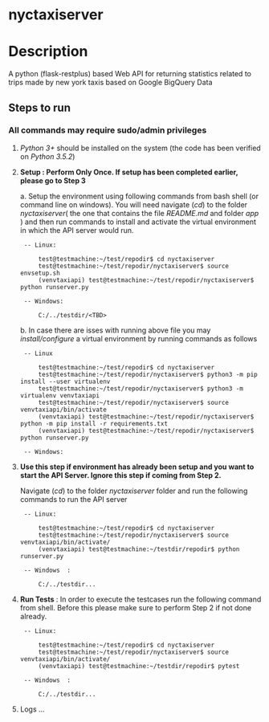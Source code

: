 # nyctaxiserver
 
 # Description
  A python (flask-restplus) based Web API for returning statistics related to trips made by new york taxis based on Google BigQuery Data

## Steps to run
### All commands may require sudo/admin privileges
1. *Python 3+* should be installed on the system (the code has been verified on *Python 3.5.2*)

2. **Setup : Perform Only Once. If setup has been completed earlier, please go to Step 3**

    a. Setup the environment using following commands from bash shell (or command line on windows). You will need navigate (*cd*) to the folder *nyctaxiserver*( the one that contains the file *README.md* and folder *app* ) and then run commands to install and activate the virtual environment in which the API server would run.
 
        -- Linux:   
            
            test@testmachine:~/test/repodir$ cd nyctaxiserver
            test@testmachine:~/test/repodir/nyctaxiserver$ source envsetup.sh
            (venvtaxiapi) test@testmachine:~/test/repodir/nyctaxiserver$ python runserver.py
                    
        -- Windows: 

            C:/../testdir/<TBD>

    

   b. In case there are isses with running above file you may *install/configure* a virtual environment by running commands as follows
    
        -- Linux 
            
            test@testmachine:~/test/repodir$ cd nyctaxiserver
            test@testmachine:~/test/repodir/nyctaxiserver$ python3 -m pip install --user virtualenv
            test@testmachine:~/test/repodir/nyctaxiserver$ python3 -m virtualenv venvtaxiapi
            test@testmachine:~/test/repodir/nyctaxiserver$ source venvtaxiapi/bin/activate
            (venvtaxiapi) test@testmachine:~/test/repodir/nyctaxiserver$ python -m pip install -r requirements.txt
            (venvtaxiapi) test@testmachine:~/test/repodir/nyctaxiserver$ python runserver.py

        -- Windows:
            

 

3. **Use this step if environment has already been setup and you want to start the API Server. Ignore this step if coming from Step 2.** 

    Navigate (*cd*) to the folder *nyctaxiserver* folder and run the following commands to run the API server

        -- Linux:   
            
            test@testmachine:~/test/repodir$ cd nyctaxiserver
            test@testmachine:~/test/repodir/nyctaxiserver$ source venvtaxiapi/bin/activate/
            (venvtaxiapi) test@testmachine:~/testdir/repodir$ python runserver.py
                    
        -- Windows  : 

            C:/../testdir...

4. **Run Tests**  : In order to execute the testcases run the following command from shell. Before this please make sure to perform Step 2 if not done already.

        -- Linux:   
            
            test@testmachine:~/test/repodir$ cd nyctaxiserver
            test@testmachine:~/test/repodir/nyctaxiserver$ source venvtaxiapi/bin/activate/
            (venvtaxiapi) test@testmachine:~/testdir/repodir$ pytest
                    
        -- Windows  : 

            C:/../testdir...

5. Logs ...<TBC>